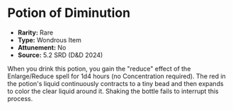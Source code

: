 # Potion of Diminution

- **Rarity:** Rare
- **Type:** Wondrous Item
- **Attunement:** No
- **Source:** 5.2 SRD (D&D 2024)

When you drink this potion, you gain the "reduce" effect of the Enlarge/Reduce spell for 1d4 hours (no Concentration required). The red in the potion's liquid continuously contracts to a tiny bead and then expands to color the clear liquid around it. Shaking the bottle fails to interrupt this process.
